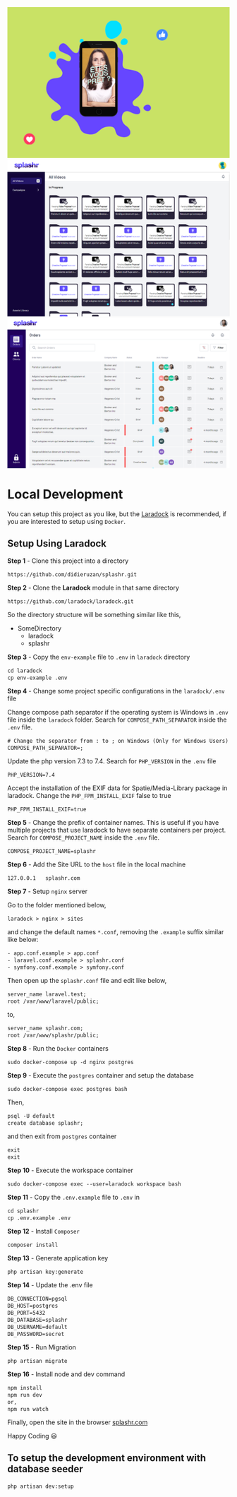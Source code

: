 ![Screenshot 1](https://raw.githubusercontent.com/shamscorner/images/main/splashr-0.png)
![Screenshot 1](https://raw.githubusercontent.com/shamscorner/images/main/splashr-1.png)
![Screenshot 1](https://raw.githubusercontent.com/shamscorner/images/main/splashr-2.png)

# Local Development

You can setup this project as you like, but the [Laradock](https://laradock.io/) is recommended, if you are interested to setup using `Docker`.

## Setup Using Laradock

**Step 1** - Clone this project into a directory

```
https://github.com/didieruzan/splashr.git
```

**Step 2** - Clone the **Laradock** module in that same directory

```
https://github.com/laradock/laradock.git
```

So the directory structure will be something similar like this,

-   SomeDirectory
    -   laradock
    -   splashr

**Step 3** - Copy the `env-example` file to `.env` in `laradock` directory

```
cd laradock
cp env-example .env
```

**Step 4** - Change some project specific configurations in the `laradock/.env` file

Change compose path separator if the operating system is Windows in `.env` file inside the `laradock` folder. Search for `COMPOSE_PATH_SEPARATOR` inside the `.env` file.

```
# Change the separator from : to ; on Windows (Only for Windows Users)
COMPOSE_PATH_SEPARATOR=;
```

Update the php version 7.3 to 7.4. Search for `PHP_VERSION` in the `.env` file

```
PHP_VERSION=7.4
```

Accept the installation of the EXIF data for Spatie/Media-Library package in laradock. Change the `PHP_FPM_INSTALL_EXIF` false to true

```
PHP_FPM_INSTALL_EXIF=true
```

**Step 5** - Change the prefix of container names. This is useful if you have multiple projects that use laradock to have separate containers per project. Search for `COMPOSE_PROJECT_NAME` inside the `.env` file.

```
COMPOSE_PROJECT_NAME=splashr
```

**Step 6** - Add the Site URL to the `host` file in the local machine

```
127.0.0.1	splashr.com
```

**Step 7** - Setup `nginx` server

Go to the folder mentioned below,

```
laradock > nginx > sites
```

and change the default names `*.conf`, removing the `.example` suffix similar like below:

```
- app.conf.example > app.conf
- laravel.conf.example > splashr.conf
- symfony.conf.example > symfony.conf
```

Then open up the `splashr.conf` file and edit like below,

```
server_name laravel.test;
root /var/www/laravel/public;
```

to,

```
server_name splashr.com;
root /var/www/splashr/public;
```

**Step 8** - Run the `Docker` containers

```
sudo docker-compose up -d nginx postgres
```

**Step 9** - Execute the `postgres` container and setup the database

```
sudo docker-compose exec postgres bash
```

Then,

```
psql -U default
create database splashr;
```

and then exit from `postgres` container

```
exit
exit
```

**Step 10** - Execute the workspace container

```
sudo docker-compose exec --user=laradock workspace bash
```

**Step 11** - Copy the `.env.example` file to `.env` in

```
cd splashr
cp .env.example .env
```

**Step 12** - Install `Composer`

```
composer install
```

**Step 13** - Generate application key

```
php artisan key:generate
```

**Step 14** - Update the .env file

```
DB_CONNECTION=pgsql
DB_HOST=postgres
DB_PORT=5432
DB_DATABASE=splashr
DB_USERNAME=default
DB_PASSWORD=secret
```

**Step 15** - Run Migration

```
php artisan migrate
```

**Step 16** - Install node and dev command

```
npm install
npm run dev
or,
npm run watch
```

Finally, open the site in the browser [splashr.com](http://splashr.com/)

Happy Coding 😃

## To setup the development environment with database seeder

```
php artisan dev:setup
```
